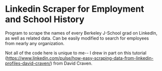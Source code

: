 # Linkedin Scraper for Employment and School History
Program to scrape the names of every Berkeley J-School grad on LinkedIn, as well as related data. Can be easily modified to search for employees from nearly any organization.

Not all of the code here is unique to me-- I drew in part on this tutorial (https://www.linkedin.com/pulse/how-easy-scraping-data-from-linkedin-profiles-david-craven/) from David Craven. 
